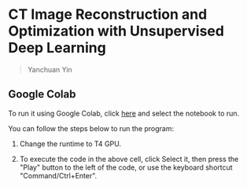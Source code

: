 # CT Image Reconstruction and Optimization with Unsupervised Deep Learning

> Yanchuan Yin

## Google Colab

To run it using Google Colab, click [here](https://colab.research.google.com/github/YYC-CHUAN/dip-CTuse) and select the notebook to run. 

You can follow the steps below to run the program:

 1. Change the runtime to T4 GPU.

 2. To execute the code in the above cell, click Select it, then press the "Play" button to the left of the code, or use the keyboard shortcut "Command/Ctrl+Enter".

